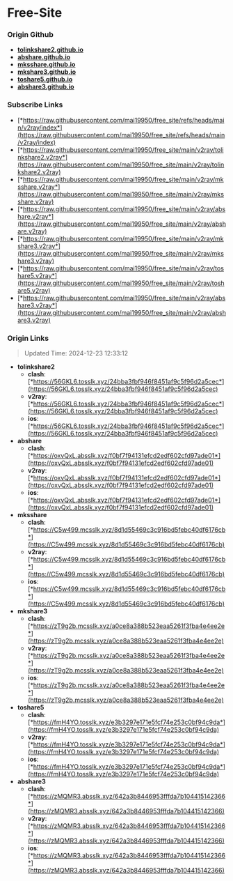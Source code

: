 # Free-Site

### Origin Github

- [**tolinkshare2.github.io**](https://github.com/tolinkshare2/tolinkshare2.github.io)
- [**abshare.github.io**](https://github.com/abshare/abshare.github.io)
- [**mksshare.github.io**](https://github.com/mksshare/mksshare.github.io)
- [**mkshare3.github.io**](https://github.com/mkshare3/mkshare3.github.io)
- [**toshare5.github.io**](https://github.com/toshare5/toshare5.github.io)
- [**abshare3.github.io**](https://github.com/abshare3/abshare3.github.io)

### Subscribe Links

- [*https://raw.githubusercontent.com/mai19950/free_site/refs/heads/main/v2ray/index*](https://raw.githubusercontent.com/mai19950/free_site/refs/heads/main/v2ray/index)
- [*https://raw.githubusercontent.com/mai19950/free_site/main/v2ray/tolinkshare2.v2ray*](https://raw.githubusercontent.com/mai19950/free_site/main/v2ray/tolinkshare2.v2ray)
- [*https://raw.githubusercontent.com/mai19950/free_site/main/v2ray/mksshare.v2ray*](https://raw.githubusercontent.com/mai19950/free_site/main/v2ray/mksshare.v2ray)
- [*https://raw.githubusercontent.com/mai19950/free_site/main/v2ray/abshare.v2ray*](https://raw.githubusercontent.com/mai19950/free_site/main/v2ray/abshare.v2ray)
- [*https://raw.githubusercontent.com/mai19950/free_site/main/v2ray/mkshare3.v2ray*](https://raw.githubusercontent.com/mai19950/free_site/main/v2ray/mkshare3.v2ray)
- [*https://raw.githubusercontent.com/mai19950/free_site/main/v2ray/toshare5.v2ray*](https://raw.githubusercontent.com/mai19950/free_site/main/v2ray/toshare5.v2ray)
- [*https://raw.githubusercontent.com/mai19950/free_site/main/v2ray/abshare3.v2ray*](https://raw.githubusercontent.com/mai19950/free_site/main/v2ray/abshare3.v2ray)

### Origin Links

> Updated Time: 2024-12-23 12:33:12

- **tolinkshare2**
  - **clash**: [*https://56GKL6.tosslk.xyz/24bba3fbf946f8451af9c5f96d2a5cec*](https://56GKL6.tosslk.xyz/24bba3fbf946f8451af9c5f96d2a5cec)
  - **v2ray**: [*https://56GKL6.tosslk.xyz/24bba3fbf946f8451af9c5f96d2a5cec*](https://56GKL6.tosslk.xyz/24bba3fbf946f8451af9c5f96d2a5cec)
  - **ios**: [*https://56GKL6.tosslk.xyz/24bba3fbf946f8451af9c5f96d2a5cec*](https://56GKL6.tosslk.xyz/24bba3fbf946f8451af9c5f96d2a5cec)
- **abshare**
  - **clash**: [*https://oxvQxL.absslk.xyz/f0bf7f94131efcd2edf602cfd97ade01*](https://oxvQxL.absslk.xyz/f0bf7f94131efcd2edf602cfd97ade01)
  - **v2ray**: [*https://oxvQxL.absslk.xyz/f0bf7f94131efcd2edf602cfd97ade01*](https://oxvQxL.absslk.xyz/f0bf7f94131efcd2edf602cfd97ade01)
  - **ios**: [*https://oxvQxL.absslk.xyz/f0bf7f94131efcd2edf602cfd97ade01*](https://oxvQxL.absslk.xyz/f0bf7f94131efcd2edf602cfd97ade01)
- **mksshare**
  - **clash**: [*https://C5w499.mcsslk.xyz/8d1d55469c3c916bd5febc40df6176cb*](https://C5w499.mcsslk.xyz/8d1d55469c3c916bd5febc40df6176cb)
  - **v2ray**: [*https://C5w499.mcsslk.xyz/8d1d55469c3c916bd5febc40df6176cb*](https://C5w499.mcsslk.xyz/8d1d55469c3c916bd5febc40df6176cb)
  - **ios**: [*https://C5w499.mcsslk.xyz/8d1d55469c3c916bd5febc40df6176cb*](https://C5w499.mcsslk.xyz/8d1d55469c3c916bd5febc40df6176cb)
- **mkshare3**
  - **clash**: [*https://zT9g2b.mcsslk.xyz/a0ce8a388b523eaa5261f3fba4e4ee2e*](https://zT9g2b.mcsslk.xyz/a0ce8a388b523eaa5261f3fba4e4ee2e)
  - **v2ray**: [*https://zT9g2b.mcsslk.xyz/a0ce8a388b523eaa5261f3fba4e4ee2e*](https://zT9g2b.mcsslk.xyz/a0ce8a388b523eaa5261f3fba4e4ee2e)
  - **ios**: [*https://zT9g2b.mcsslk.xyz/a0ce8a388b523eaa5261f3fba4e4ee2e*](https://zT9g2b.mcsslk.xyz/a0ce8a388b523eaa5261f3fba4e4ee2e)
- **toshare5**
  - **clash**: [*https://fmH4YO.tosslk.xyz/e3b3297e171e5fcf74e253c0bf94c9da*](https://fmH4YO.tosslk.xyz/e3b3297e171e5fcf74e253c0bf94c9da)
  - **v2ray**: [*https://fmH4YO.tosslk.xyz/e3b3297e171e5fcf74e253c0bf94c9da*](https://fmH4YO.tosslk.xyz/e3b3297e171e5fcf74e253c0bf94c9da)
  - **ios**: [*https://fmH4YO.tosslk.xyz/e3b3297e171e5fcf74e253c0bf94c9da*](https://fmH4YO.tosslk.xyz/e3b3297e171e5fcf74e253c0bf94c9da)
- **abshare3**
  - **clash**: [*https://zMQMR3.absslk.xyz/642a3b8446953fffda7b104415142366*](https://zMQMR3.absslk.xyz/642a3b8446953fffda7b104415142366)
  - **v2ray**: [*https://zMQMR3.absslk.xyz/642a3b8446953fffda7b104415142366*](https://zMQMR3.absslk.xyz/642a3b8446953fffda7b104415142366)
  - **ios**: [*https://zMQMR3.absslk.xyz/642a3b8446953fffda7b104415142366*](https://zMQMR3.absslk.xyz/642a3b8446953fffda7b104415142366)

